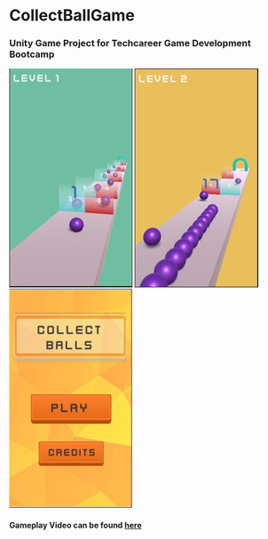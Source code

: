 # CollectBallGame

### Unity Game Project for Techcareer Game Development Bootcamp

![Level Design](https://github.com/belginecem/CollectBallGame/blob/main/Screenshot_1.jpg)
![Level Design](https://github.com/belginecem/CollectBallGame/blob/main/Screenshot_2.jpg)
![UI Menu](https://github.com/belginecem/CollectBallGame/blob/main/Screenshot_5.jpg)

#### Gameplay Video can be found [here](https://youtu.be/oTrGuqPBwzE)


